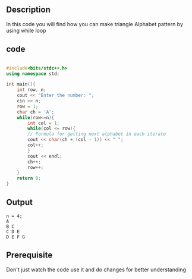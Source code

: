 ## Description
In this code you will find how you can make triangle Alphabet pattern by using while loop

## code 
```cpp

#include<bits/stdc++.h>
using namespace std;

int main(){
    int row, n;
    cout << "Enter the number: ";
    cin >> n;
    row = 1;
    char ch = 'A';
    while(row<=n){
        int col = 1;
        while(col <= row){
        // Formula for getting next alphabet in each iterate 
        cout << char(ch + (col - 1)) << " ";
        col++;
        }
        cout << endl;
        ch++;
        row++;
    }
    return 0;
}
```

## Output
```
n = 4;
A
B C 
C D E 
D E F G
```

## Prerequisite 
Don't just watch the code use it and do changes for better understanding